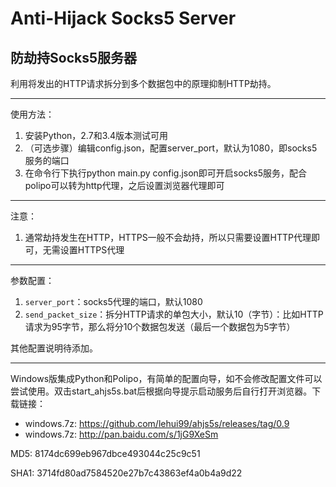 # Anti-Hijack Socks5 Server
## 防劫持Socks5服务器
利用将发出的HTTP请求拆分到多个数据包中的原理抑制HTTP劫持。

----------

使用方法：
 1. 安装Python，2.7和3.4版本测试可用
 2. （可选步骤）编辑config.json，配置server_port，默认为1080，即socks5服务的端口
 3. 在命令行下执行python main.py config.json即可开启socks5服务，配合polipo可以转为http代理，之后设置浏览器代理即可

----------

注意：
 1. 通常劫持发生在HTTP，HTTPS一般不会劫持，所以只需要设置HTTP代理即可，无需设置HTTPS代理

----------

参数配置：
 1. `server_port`：socks5代理的端口，默认1080
 2. `send_packet_size`：拆分HTTP请求的单包大小，默认10（字节）：比如HTTP请求为95字节，那么将分10个数据包发送（最后一个数据包为5字节）

其他配置说明待添加。

----------

Windows版集成Python和Polipo，有简单的配置向导，如不会修改配置文件可以尝试使用。双击start_ahjs5s.bat后根据向导提示启动服务后自行打开浏览器。下载链接：
 - windows.7z: https://github.com/lehui99/ahjs5s/releases/tag/0.9
 - windows.7z: http://pan.baidu.com/s/1jG9XeSm

MD5: 8174dc699eb967dbce493044c25c9c51

SHA1: 3714fd80ad7584520e27b7c43863ef4a0b4a9d22
